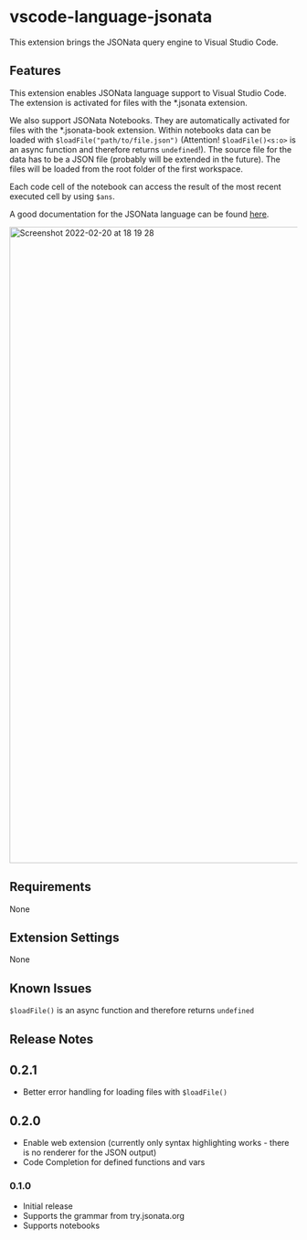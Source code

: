 # vscode-language-jsonata

This extension brings the JSONata query engine to Visual Studio Code.

## Features

This extension enables JSONata language support to Visual Studio Code. The extension is activated for files with the *.jsonata extension.

We also support JSONata Notebooks. They are automatically activated for files with the *.jsonata-book extension. Within notebooks data can be loaded with `$loadFile("path/to/file.json")` (Attention! `$loadFile()<s:o>` is an async function and therefore returns `undefined`!). The source file for the data has to be a JSON file (probably will be extended in the future). The files will be loaded from the root folder of the first workspace.

Each code cell of the notebook can access the result of the most recent executed cell by using `$ans`.

A good documentation for the JSONata language can be found [here](https://docs.jsonata.org/overview.html).

<img width="1114" alt="Screenshot 2022-02-20 at 18 19 28" src="https://user-images.githubusercontent.com/27259/154855371-6e394968-0def-4d1d-bc56-6992f2b95dc9.png">

## Requirements

None

## Extension Settings

None

## Known Issues

`$loadFile()` is an async function and therefore returns `undefined`

## Release Notes

## 0.2.1

- Better error handling for loading files with `$loadFile()`

## 0.2.0

- Enable web extension (currently only syntax highlighting works - there is no renderer for the JSON output)
- Code Completion for defined functions and vars

### 0.1.0

- Initial release
- Supports the grammar from try.jsonata.org
- Supports notebooks
